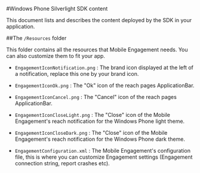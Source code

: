 <properties 
	pageTitle="Windows Phone Silverlight SDK content" 
	description="Learn about the contents of the Windows Phone Silverlight SDK for Azure Mobile Engagement" 					
	services="mobile-engagement" 
	documentationCenter="mobile" 
	authors="piyushjo" 
	manager="dwrede"
	editor="" />

<tags 
	ms.service="mobile-engagement" 
	ms.workload="mobile" 
	ms.tgt_pltfrm="mobile-windows-phone"
	ms.devlang="na"
	ms.topic="article"
	ms.date="04/07/2015"
	ms.author="piyushjo" />
	
#Windows Phone Silverlight SDK content

This document lists and describes the content deployed by the SDK in your application.

##The `/Resources` folder 

This folder contains all the resources that Mobile Engagement needs. You can also customize them to fit your app.

- `EngagementIconNotification.png` : The brand icon displayed at the left of a notification, replace this one by your brand icon.

- `EngagementIconOk.png` : The "Ok" icon of the reach pages ApplicationBar.
 
- `EngagementIconCancel.png` : The "Cancel" icon of the reach pages ApplicationBar.
 
- `EngagementIconCloseLight.png` : The "Close" icon of the Mobile Engagement's reach notification for the Windows Phone light theme.
 
- `EngagementIconCloseDark.png` : The "Close" icon of the Mobile Engagement's reach notification for the Windows Phone dark theme.

- `EngagementConfiguration.xml` : The Mobile Engagement's configuration file, this is where you can customize Engagement settings (Engagement connection string, report crashes etc).
 
